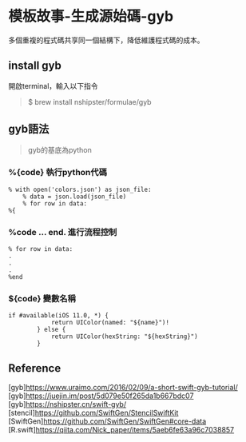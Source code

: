 # 模板故事-生成源始碼-gyb

多個重複的程式碼共享同一個結構下，降低維護程式碼的成本。


## install gyb
開啟terminal，輸入以下指令
>$ brew install nshipster/formulae/gyb

## gyb語法
>gyb的基底為python


### %{code}  執行python代碼
```
% with open('colors.json') as json_file:
    % data = json.load(json_file)
    % for row in data:
%{
```

### %code … end. 進行流程控制
```
% for row in data:
.
.
.
%end
```


### ${code} 變數名稱
```
if #available(iOS 11.0, *) {
            return UIColor(named: "${name}")!
        } else {
            return UIColor(hexString: "${hexString}")
        }
```

## Reference
[gyb]https://www.uraimo.com/2016/02/09/a-short-swift-gyb-tutorial/
[gyb]https://juejin.im/post/5d079e50f265da1b667bdc07
[gyb]https://nshipster.cn/swift-gyb/
[stencil]https://github.com/SwiftGen/StencilSwiftKit
[SwiftGen]https://github.com/SwiftGen/SwiftGen#core-data
[R.swift]https://qiita.com/Nick_paper/items/5aeb6fe63a96c7038857


